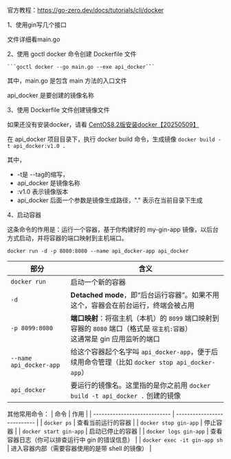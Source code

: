 

官方教程：https://go-zero.dev/docs/tutorials/cli/docker


1、使用gin写几个接口

文件详细看main.go


2、使用 goctl docker 命令创建 Dockerfile 文件

    ```goctl docker --go main.go --exe api_docker```

其中，main.go 是包含 main 方法的入口文件

api_docker 是要创建的镜像名称


3、使用 Dockerfile 文件创建镜像文件

如果还没有安装docker，请看 [CentOS8.2版安装docker【20250509】](https://www.yuque.com/nhjclxc/java/qdo45feyriwdrmly?singleDoc#)

在 api_docker 项目目录下，执行 docker build 命令，生成镜像
```docker build -t api_docker:v1.0 .```

其中，
- -t是 --tag的缩写，
- api_docker 是镜像名称
- :v1.0 表示镜像版本
- api_docker 后面一个参数是镜像生成路径，"." 表示在当前目录下生成

4、启动容器

这条命令的作用是：运行一个容器，基于你构建好的 my-gin-app 镜像，以后台方式启动，并将容器的端口映射到主机端口。

```docker run -d -p 8080:8080 --name api_docker-app api_docker```


| 部分                      | 含义                                                                             |
|-------------------------| ------------------------------------------------------------------------------ |
| `docker run`            | 启动一个新的容器                                                                       |
| `-d`                    | **Detached mode**，即“后台运行容器”。如果不用这个，容器会在前台运行，终端会被占用                             |
| `-p 8099:8080`          | **端口映射**：将宿主机（本机）的 `8099` 端口映射到容器的 `8080` 端口（格式是 `宿主机:容器`）<br>这通常是 gin 应用监听的端口 |
| `--name api_docker-app` | 给这个容器起个名字叫 `api_docker-app`，便于后续用命令管理（比如 `docker stop api_docker-app`）                       |
| `api_docker`            | 要运行的镜像名。这里指的是你之前用 `docker build -t api_docker .` 创建的镜像                         |


其他常用命令：
| 命令                           | 作用                          |
| ---------------------------- | --------------------------- |
| `docker ps`                  | 查看当前运行的容器                   |
| `docker stop gin-app`        | 停止容器                        |
| `docker start gin-app`       | 启动已停止的容器                    |
| `docker logs gin-app`        | 查看容器日志（你可以排查运行中 gin 的错误信息）  |
| `docker exec -it gin-app sh` | 进入容器内部（需要容器使用的是带 shell 的镜像） |










